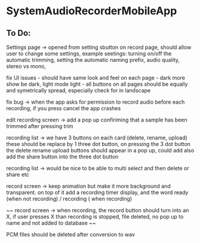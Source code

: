 # SystemAudioRecorderMobileApp

## To Do:

Settings page ->  opened from setting sbutton on record page, should allow user to change some settings, 
                  example seetings: turning on/off the automatic trimming,
                      setting the automatic naming prefix, 
                      audio quality, 
                      stereo vs mono, 

fix UI issues - should have same look and feel on each page
              - dark more show be dark, light mode light
              - all buttons on all pages should be equally and symetrically spread, especially check for in landscape

fix bug -> when the app asks for permission to record audio before each recording, if you press cancel the app crashes

edit recording screen -> add a pop up confiriming that a sample has been trimmed after pressing trim

recording list -> we have 3 buttons on each card (delete, rename, upload) these should be replace by 1 three dot button, on pressing the 3 dot button the delete rename upload buttons should appear in a pop up, could add also add the share button into the three dot button

recording list -> would be nice to be able to multi select and then delete or share etc

record screen -> keep animation but make it more background and transparent. on top of it add a recording timer display, and the word ready (when not recording) / recording ( when recording)

~~ record screen -> when recording, the record button should turn into an X, if user presses X than recording is stopped, file deleted, no pop up to name and not added to database ~~

PCM files should be deleted after conversion to wav
